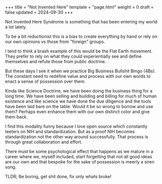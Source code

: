 +++
title = "Not Invented Here"
template = "page.html"
weight = 0
draft = false
updated = 2024-09-30
+++

Not Invented Here Syndrome is something that has been entering my world a lot lately.

To be a bit reductionist this is a bias to create everything by hand or rely on our own opinions vs those from "foreign" groups.

I tend to think a brash example of this would be the Flat Earth movement. They prefer to rely on what they could experientially see and define themselves and refute those from public doctrine.

But these days I see it when we practice Big Business Bullshit Bingo (4Bs). The constant need to redefine value and process with our own words to enact a sense of possession over them.

Kinda like Science Doctrine, we have been doing the business thing for a long time. We have been selling and building and billing for much of human existence and like science we have done the due diligence and the tools have been laid bare on the table. Would it be so wrong to borrow and use them? Perhaps even enhance them with our own distinct color and give them back.

I find this modality funny because I love open source which constantly teeters on NIH and standardization. But as a proof NIH becomes standardization not the other way around successfully. That process is through great collaboration and effort.

There must be some psychological effect that happens as we mature in a career where we, myself included, start forgetting that not all good ideas are our own and that bespoke for the sake of possession is meerly a siren song.

TLDR; Be boring, get shit done, fix only whats broke!
